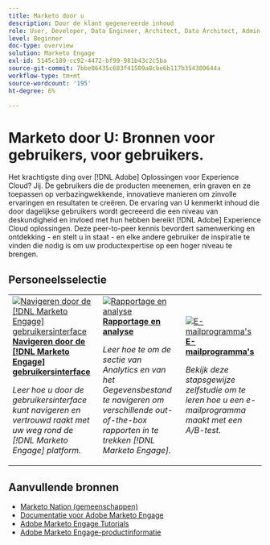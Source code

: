 ```yaml
---
title: Marketo door u
description: Door de klant gegenereerde inhoud
role: User, Developer, Data Engineer, Architect, Data Architect, Admin, Leader
level: Beginner
doc-type: overview
solution: Marketo Engage
exl-id: 5145c189-cc92-4472-bf99-981b43c2c5ba
source-git-commit: 7bbe86435c683f41509a8cbe6b117b354309644a
workflow-type: tm+mt
source-wordcount: '195'
ht-degree: 6%

---
```


# Marketo door U: Bronnen voor gebruikers, voor gebruikers.

Het krachtigste ding over [!DNL Adobe] Oplossingen voor Experience Cloud? Jij. De gebruikers die de producten meenemen, erin graven en ze toepassen op verbazingwekkende, innovatieve manieren om zinvolle ervaringen en resultaten te creëren. De ervaring van U kenmerkt inhoud die door dagelijkse gebruikers wordt gecreeerd die een niveau van deskundigheid en invloed met hun hebben bereikt [!DNL Adobe] Experience Cloud oplossingen. Deze peer-to-peer kennis bevordert samenwerking en ontdekking - en stelt u in staat - en elke andere gebruiker de inspiratie te vinden die nodig is om uw productexpertise op een hoger niveau te brengen.

<div id="recs-overview-body-1"></div>
<div id="recs-overview-body-2"></div>
<div id="recs-overview-body-3"></div>
<div id="recs-overview-body-4"></div>
<div id="recs-overview-body-5"></div>
<div id="recs-overview-body-6"></div>

<div id="staff-picks-section">

## Personeelsselectie

<table>
<tr>
  <td>
    <a href="/help/marketo/fundamentals/ui-navigation.md">
      <img alt="Navigeren door de [!DNL Marketo Engage] gebruikersinterface" src="https://video.tv.adobe.com/v/3419131?format=jpeg" />
    </a>
    <div>
      <a href="/help/marketo/fundamentals/ui-navigation.md">
    <strong>Navigeren door de [!DNL Marketo Engage] gebruikersinterface</strong>
    </a>
    </div>
    <p>
    <em>Leer hoe u door de gebruikersinterface kunt navigeren en vertrouwd raakt met uw weg rond de [!DNL Marketo Engage] platform.</em>
    <p>
  </td>
  <td>
    <a href="/help/marketo/reporting/reporting-and-analytics.md">
      <img alt="Rapportage en analyse" src="https://video.tv.adobe.com/v/3419295?format=jpeg" />
    </a>
    <div>
      <a href="/help/marketo/reporting/reporting-and-analytics.md">
    <strong>Rapportage en analyse</strong>
    </a>
    </div>
    <p>
    <em>Leer hoe te om de sectie van Analytics en van het Gegevensbestand te navigeren om verschillende out-of-the-box rapporten in te trekken [!DNL Marketo Engage].</em>
    <p>
  </td>
  <td>
    <a href="/help/marketo/programs/email-programs.md">
      <img alt="E-mailprogramma&apos;s" src="https://video.tv.adobe.com/v/3419440?format=jpeg" />
    </a>
    <div>
      <a href="/help/marketo/programs/email-programs.md">
    <strong>E-mailprogramma's</strong>
    </a>
    </div>
    <p>
    <em>Bekijk deze stapsgewijze zelfstudie om te leren hoe u een e-mailprogramma maakt met een A/B-test.</em>
    <p>
  </td>
</tr>
</table>

</div>

## Aanvullende bronnen

* [Marketo Nation (gemeenschappen)](https://nation.marketo.com/)
* [Documentatie voor Adobe Marketo Engage](https://experienceleague.adobe.com/docs/marketo-engage.html)
* [Adobe Marketo Engage Tutorials](https://experienceleague.adobe.com/docs/marketo-learn/tutorials/overview.html)
* [Adobe Marketo Engage-productinformatie](https://business.adobe.com/products/marketo/adobe-marketo.html)
